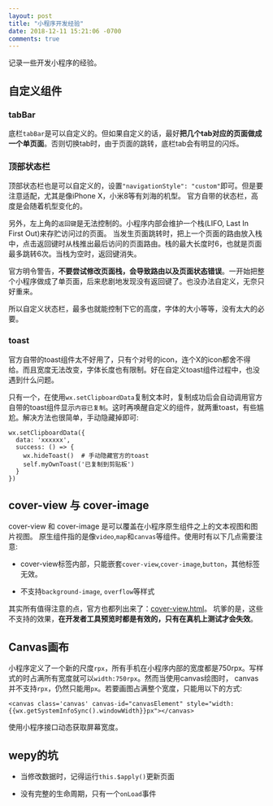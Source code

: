 ```yaml
---
layout: post
title: "小程序开发经验"
date: 2018-12-11 15:21:06 -0700
comments: true
---
```


记录一些开发小程序的经验。

## 自定义组件

### tabBar
底栏`tabBar`是可以自定义的。但如果自定义的话，最好**把几个tab对应的页面做成一个单页面**。否则切换tab时，由于页面的跳转，底栏tab会有明显的闪烁。

### 顶部状态栏

顶部状态栏也是可以自定义的，设置`"navigationStyle": "custom"`即可。但是要注意适配，尤其是像iPhone X，小米8等有刘海的机型。
官方自带的状态栏，高度是会随着机型变化的。

另外，左上角的`返回键`是无法控制的。小程序内部会维护一个栈(LIFO, Last In First Out)来存贮访问过的页面。
当发生页面跳转时，把上一个页面的路由放入栈中，点击返回键时从栈推出最后访问的页面路由。栈的最大长度时6，也就是页面最多跳转6次。当栈为空时，返回键消失。

官方明令警告，**不要尝试修改页面栈，会导致路由以及页面状态错误**。一开始把整个小程序做成了单页面，后来悲剧地发现没有返回键了。也没办法自定义，无奈只好重来。

所以自定义状态栏，最多也就能控制下它的高度，字体的大小等等，没有太大的必要。

### toast

官方自带的toast组件太不好用了，只有个对号的icon，连个X的icon都舍不得给。而且宽度无法改变，字体长度也有限制。好在自定义toast组件过程中，也没遇到什么问题。

只有一个，在使用`wx.setClipboardData`复制文本时，复制成功后会自动调用官方自带的toast组件显示`内容已复制`。这时再唤醒自定义的组件，就两重toast，有些尴尬。解决方法也很简单，手动隐藏掉即可:

```
wx.setClipboardData({
  data: 'xxxxxx',
  success: () => {
    wx.hideToast()  # 手动隐藏官方的toast
    self.myOwnToast('已复制到剪贴板')
  }
})
```


## cover-view 与 cover-image

cover-view 和 cover-image 是可以覆盖在小程序原生组件之上的文本视图和图片视图。
原生组件指的是像`video`,`map`和`canvas`等组件。使用时有以下几点需要注意:

- cover-view标签内部，只能嵌套`cover-view`,`cover-image`,`button`，其他标签无效。

- 不支持`background-image`, `overflow`等样式

其实所有值得注意的点，官方也都列出来了：[cover-view.html](https://developers.weixin.qq.com/miniprogram/dev/component/cover-view.html#cover-image)。
坑爹的是，这些不支持的效果，**在开发者工具预览时都是有效的，只有在真机上测试才会失效**。


## Canvas画布

小程序定义了一个新的尺度`rpx`，所有手机在小程序内部的宽度都是750rpx。写样式的时占满所有宽度就可以`width:750rpx`。然而当使用canvas绘图时，
canvas并不支持`rpx`，仍然只能用`px`。若要画图占满整个宽度，只能用以下的方式:

```
<canvas class='canvas' canvas-id="canvasElement" style="width:{{wx.getSystemInfoSync().windowWidth}}px"></canvas>
```

使用小程序接口动态获取屏幕宽度。

## wepy的坑

- 当修改数据时，记得运行`this.$apply()`更新页面

- 没有完整的生命周期，只有一个`onLoad`事件
